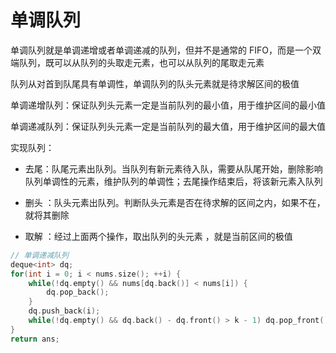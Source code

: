 # 单调队列

单调队列就是单调递增或者单调递减的队列，但并不是通常的 FIFO，而是一个双端队列，既可以从队列的头取走元素，也可以从队列的尾取走元素

队列从对首到队尾具有单调性，单调队列的队头元素就是待求解区间的极值

单调递增队列：保证队列头元素一定是当前队列的最小值，用于维护区间的最小值

单调递减队列：保证队列头元素一定是当前队列的最大值，用于维护区间的最大值

实现队列：

- 去尾：队尾元素出队列。当队列有新元素待入队，需要从队尾开始，删除影响队列单调性的元素，维护队列的单调性；去尾操作结束后，将该新元素入队列

- 删头 ：队头元素出队列。判断队头元素是否在待求解的区间之内，如果不在，就将其删除

- 取解 ：经过上面两个操作，取出队列的头元素 ，就是当前区间的极值

```cpp
// 单调递减队列
deque<int> dq;
for(int i = 0; i < nums.size(); ++i) {
    while(!dq.empty() && nums[dq.back()] < nums[i]) {
        dq.pop_back();
    }
    dq.push_back(i);
    while(!dq.empty() && dq.back() - dq.front() > k - 1) dq.pop_front();
}
return ans;
```